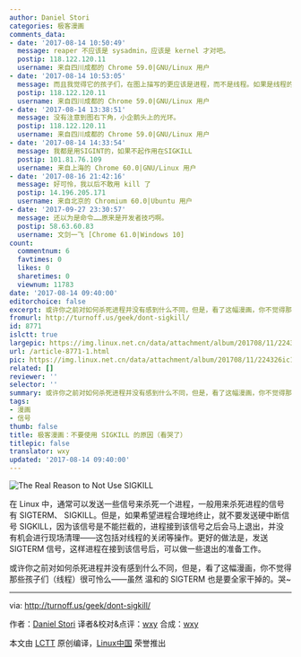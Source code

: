 ```yaml
---
author: Daniel Stori
categories: 极客漫画
comments_data:
- date: '2017-08-14 10:50:49'
  message: reaper 不应该是 sysadmin，应该是 kernel 才对吧。
  postip: 118.122.120.11
  username: 来自四川成都的 Chrome 59.0|GNU/Linux 用户
- date: '2017-08-14 10:53:05'
  message: 而且我觉得它的孩子们，在图上描写的更应该是进程，而不是线程。如果是线程的话，那都应该被 KILL 才是。
  postip: 118.122.120.11
  username: 来自四川成都的 Chrome 59.0|GNU/Linux 用户
- date: '2017-08-14 13:38:51'
  message: 没有注意到图右下角，小企鹅头上的光环。
  postip: 118.122.120.11
  username: 来自四川成都的 Chrome 59.0|GNU/Linux 用户
- date: '2017-08-14 14:33:54'
  message: 我都是用SIGINT的，如果不起作用在SIGKILL
  postip: 101.81.76.109
  username: 来自上海的 Chrome 60.0|GNU/Linux 用户
- date: '2017-08-16 21:42:16'
  message: 好可怜，我以后不敢用 kill 了
  postip: 14.196.205.171
  username: 来自北京的 Chromium 60.0|Ubuntu 用户
- date: '2017-09-27 23:30:57'
  message: 还以为是命令……原来是开发者技巧啊。
  postip: 58.63.60.83
  username: 文剑一飞 [Chrome 61.0|Windows 10]
count:
  commentnum: 6
  favtimes: 0
  likes: 0
  sharetimes: 0
  viewnum: 11783
date: '2017-08-14 09:40:00'
editorchoice: false
excerpt: 或许你之前对如何杀死进程并没有感到什么不同，但是，看了这幅漫画，你不觉得那些孩子们（线程）很可怜么——虽然 温和的 SIGTERM 也是要全家干掉的。哭~
fromurl: http://turnoff.us/geek/dont-sigkill/
id: 8771
islctt: true
largepic: https://img.linux.net.cn/data/attachment/album/201708/11/224326ic1j1jpgbkecejg8.png.large.jpg
url: /article-8771-1.html
pic: https://img.linux.net.cn/data/attachment/album/201708/11/224326ic1j1jpgbkecejg8.png.thumb.jpg
related: []
reviewer: ''
selector: ''
summary: 或许你之前对如何杀死进程并没有感到什么不同，但是，看了这幅漫画，你不觉得那些孩子们（线程）很可怜么——虽然 温和的 SIGTERM 也是要全家干掉的。哭~
tags:
- 漫画
- 信号
thumb: false
title: 极客漫画：不要使用 SIGKILL 的原因（看哭了）
titlepic: false
translator: wxy
updated: '2017-08-14 09:40:00'
---
```


![The Real Reason to Not Use SIGKILL](/data/attachment/album/201708/11/224326ic1j1jpgbkecejg8.png)


在 Linux 中，通常可以发送一些信号来杀死一个进程，一般用来杀死进程的信号有 SIGTERM、 SIGKILL。但是，如果希望进程合理地终止，就不要发送硬中断信号 SIGKILL，因为该信号是不能拦截的，进程接到该信号之后会马上退出，并没有机会进行现场清理——这包括对线程的关闭等操作。更好的做法是，发送 SIGTERM 信号，这样进程在接到该信号后，可以做一些退出的准备工作。


或许你之前对如何杀死进程并没有感到什么不同，但是，看了这幅漫画，你不觉得那些孩子们（线程）很可怜么——虽然 温和的 SIGTERM 也是要全家干掉的。哭~




---


via: <http://turnoff.us/geek/dont-sigkill/>


作者：[Daniel Stori](http://turnoff.us/about/) 译者&校对&点评：[wxy](https://github.com/wxy) 合成：[wxy](https://github.com/wxy)


本文由 [LCTT](https://github.com/LCTT/TranslateProject) 原创编译，[Linux中国](https://linux.cn/) 荣誉推出